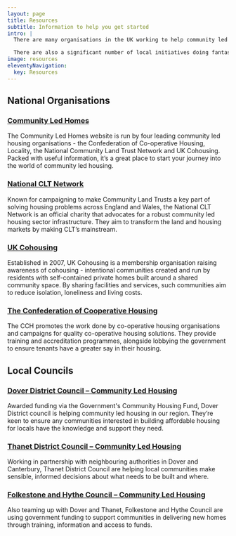 ```yaml
---
layout: page
title: Resources
subtitle: Information to help you get started
intro: |
  There are many organisations in the UK working to help community led housing become a mainstream housing option.

  There are also a significant number of local initiatives doing fantastic work across Kent.
image: resources
eleventyNavigation:
  key: Resources
---
```

## National Organisations

### [Community Led Homes](https://www.communityledhomes.org.uk/)
The Community Led Homes website is run by four leading community led housing organisations - the Confederation of Co-operative Housing, Locality, the National Community Land Trust Network and UK Cohousing. Packed with useful information, it’s a great place to start your journey into the world of community led housing.

### [National CLT Network](http://www.communitylandtrusts.org.uk/)
Known for campaigning to make Community Land Trusts a key part of solving housing problems across England and Wales, the National CLT Network is an official charity that advocates for a robust community led housing sector infrastructure. They aim to transform the land and housing markets by making CLT’s mainstream.

### [UK Cohousing](https://cohousing.org.uk/)
Established in 2007, UK Cohousing is a membership organisation raising awareness of cohousing - intentional communities created and run by residents with self-contained private homes built around a shared community space. By sharing facilities and services, such communities aim to reduce isolation, loneliness and living costs.

### [The Confederation of Cooperative Housing](https://www.cch.coop/)
The CCH promotes the work done by co-operative housing organisations and campaigns for quality co-operative housing solutions. They provide training and accreditation programmes, alongside lobbying the government to ensure tenants have a greater say in their housing.

## Local Councils

### [Dover District Council – Community Led Housing](https://www.dover.gov.uk/Housing/Community-Housing/Community-Housing.aspx)
Awarded funding via the Government's Community Housing Fund, Dover District council is helping community led housing in our region. They’re keen to ensure any communities interested in building affordable housing for locals have the knowledge and support they need.

### [Thanet District Council – Community Led Housing](https://www.thanet.gov.uk/info-pages/community-led-housing/)
Working in partnership with neighbouring authorities in Dover and Canterbury, Thanet  District Council are helping local communities make sensible, informed decisions about what needs to be built and where.

### [Folkestone and Hythe Council – Community Led Housing](https://folkestone-hythe.gov.uk/communityledhousing)
Also teaming up with Dover and Thanet, Folkestone and Hythe Council are using government funding to support communities in delivering new homes through training, information and access to funds.